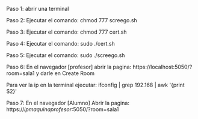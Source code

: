Paso 1: abrir una terminal

Paso 2: Ejecutar el comando: chmod 777 screego.sh

Paso 3: Ejecutar el comando: chmod 777 cert.sh

Paso 4: Ejecutar el comando: sudo ./cert.sh

Paso 5: Ejecutar el comando: sudo ./screego.sh

Paso 6: En el navegador [profesor] abrir la pagina: https://localhost:5050/?room=sala1 y darle en Create Room

Para ver la ip en la terminal ejecutar: ifconfig | grep 192.168 | awk '{print $2}'

Paso 7: En el navegador  [Alumno] Abrir la pagina: https://*ipmaquinaprofesor*:5050/?room=sala1
